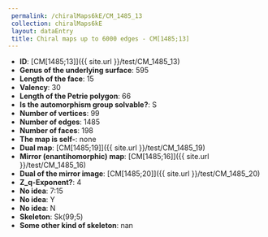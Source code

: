 ```yaml
--- 
 permalink: /chiralMaps6kE/CM_1485_13 
 collection: chiralMaps6kE
 layout: dataEntry
 title: Chiral maps up to 6000 edges - CM[1485;13]
---
```


- **ID**: [CM[1485;13]]({{ site.url }}/test/CM_1485_13)
- **Genus of the underlying surface**: 595
- **Length of the face**: 15
- **Valency**: 30
- **Length of the Petrie polygon**: 66
- **Is the automorphism group solvable?**: S
- **Number of vertices**: 99
- **Number of edges**: 1485
- **Number of faces**: 198
- **The map is self-**: none
- **Dual map**: [CM[1485;19]]({{ site.url }}/test/CM_1485_19)
- **Mirror (enantihomorphic) map**: [CM[1485;16]]({{ site.url }}/test/CM_1485_16)
- **Dual of the mirror image**: [CM[1485;20]]({{ site.url }}/test/CM_1485_20)
- **Z_q-Exponent?**: 4
- **No idea**:  7:15
- **No idea**: Y
- **No idea**: N
- **Skeleton**: Sk(99;5)
- **Some other kind of skeleton**: nan
